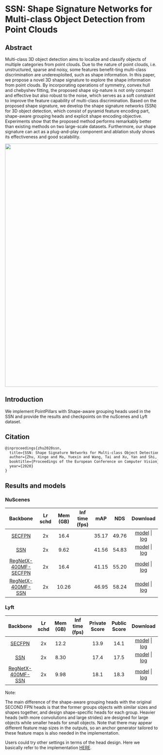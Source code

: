 # SSN: Shape Signature Networks for Multi-class Object Detection from Point Clouds

## Abstract

<!-- [ABSTRACT] -->

Multi-class 3D object detection aims to localize and classify objects of multiple categories from point clouds. Due to the nature of point clouds, i.e. unstructured, sparse and noisy, some features benefit-ting multi-class discrimination are underexploited, such as shape information. In this paper, we propose a novel 3D shape signature to explore the shape information from point clouds. By incorporating operations of symmetry, convex hull and chebyshev fitting, the proposed shape sig-nature is not only compact and effective but also robust to the noise, which serves as a soft constraint to improve the feature capability of multi-class discrimination. Based on the proposed shape signature, we develop the shape signature networks (SSN) for 3D object detection, which consist of pyramid feature encoding part, shape-aware grouping heads and explicit shape encoding objective. Experiments show that the proposed method performs remarkably better than existing methods on two large-scale datasets. Furthermore, our shape signature can act as a plug-and-play component and ablation study shows its effectiveness and good scalability.

<!-- [IMAGE] -->

<div align=center>
<img src="https://user-images.githubusercontent.com/79644370/144024507-9c1f23c1-5e5a-49c8-b346-ff37e30adc3a.png" width="800"/>
</div>

<!-- [PAPER_TITLE: SSN: Shape Signature Networks for Multi-class Object Detection from Point Clouds] -->
<!-- [PAPER_URL: https://arxiv.org/abs/2004.02774] -->

## Introduction

<!-- [ALGORITHM] -->

We implement PointPillars with Shape-aware grouping heads used in the SSN and provide the results and checkpoints on the nuScenes and Lyft dataset.

## Citation

```latex
@inproceedings{zhu2020ssn,
  title={SSN: Shape Signature Networks for Multi-class Object Detection from Point Clouds},
  author={Zhu, Xinge and Ma, Yuexin and Wang, Tai and Xu, Yan and Shi, Jianping and Lin, Dahua},
  booktitle={Proceedings of the European Conference on Computer Vision},
  year={2020}
}
```

## Results and models

### NuScenes

|  Backbone   | Lr schd | Mem (GB) | Inf time (fps) | mAP | NDS | Download |
| :---------: | :-----: | :------: | :------------: | :----: |:----: | :------: |
|[SECFPN](../pointpillars/hv_pointpillars_secfpn_sbn-all_4x8_2x_nus-3d.py)|2x|16.4||35.17|49.76|[model](https://download.openmmlab.com/mmdetection3d/v0.1.0_models/pointpillars/hv_pointpillars_secfpn_sbn-all_4x8_2x_nus-3d/hv_pointpillars_secfpn_sbn-all_4x8_2x_nus-3d_20200620_230725-0817d270.pth) &#124; [log](https://download.openmmlab.com/mmdetection3d/v0.1.0_models/pointpillars/hv_pointpillars_secfpn_sbn-all_4x8_2x_nus-3d/hv_pointpillars_secfpn_sbn-all_4x8_2x_nus-3d_20200620_230725.log.json)|
|[SSN](./hv_ssn_secfpn_sbn-all_2x16_2x_nus-3d.py)|2x|9.62||41.56|54.83|[model](https://download.openmmlab.com/mmdetection3d/v0.1.0_models/ssn/hv_ssn_secfpn_sbn-all_2x16_2x_nus-3d/hv_ssn_secfpn_sbn-all_2x16_2x_nus-3d_20201023_193737-5fda3f00.pth) &#124; [log](https://download.openmmlab.com/mmdetection3d/v0.1.0_models/ssn/hv_ssn_secfpn_sbn-all_2x16_2x_nus-3d/hv_ssn_secfpn_sbn-all_2x16_2x_nus-3d_20201023_193737.log.json)|
[RegNetX-400MF-SECFPN](../regnet/hv_pointpillars_regnet-400mf_secfpn_sbn-all_4x8_2x_nus-3d.py)|2x|16.4||41.15|55.20|[model](https://download.openmmlab.com/mmdetection3d/v0.1.0_models/regnet/hv_pointpillars_regnet-400mf_secfpn_sbn-all_4x8_2x_nus-3d/hv_pointpillars_regnet-400mf_secfpn_sbn-all_4x8_2x_nus-3d_20200620_230334-53044f32.pth) &#124; [log](https://download.openmmlab.com/mmdetection3d/v0.1.0_models/regnet/hv_pointpillars_regnet-400mf_secfpn_sbn-all_4x8_2x_nus-3d/hv_pointpillars_regnet-400mf_secfpn_sbn-all_4x8_2x_nus-3d_20200620_230334.log.json)|
|[RegNetX-400MF-SSN](./hv_ssn_regnet-400mf_secfpn_sbn-all_2x16_2x_nus-3d.py)|2x|10.26||46.95|58.24|[model](https://download.openmmlab.com/mmdetection3d/v0.1.0_models/ssn/hv_ssn_regnet-400mf_secfpn_sbn-all_2x16_2x_nus-3d/hv_ssn_regnet-400mf_secfpn_sbn-all_2x16_2x_nus-3d_20201024_232447-7af3d8c8.pth) &#124; [log](https://download.openmmlab.com/mmdetection3d/v0.1.0_models/ssn/hv_ssn_regnet-400mf_secfpn_sbn-all_2x16_2x_nus-3d/hv_ssn_regnet-400mf_secfpn_sbn-all_2x16_2x_nus-3d_20201024_232447.log.json)|

### Lyft

|  Backbone   | Lr schd | Mem (GB) | Inf time (fps) | Private Score | Public Score | Download |
| :---------: | :-----: | :------: | :------------: | :----: |:----: | :------: |
|[SECFPN](../pointpillars/hv_pointpillars_secfpn_sbn-all_2x8_2x_lyft-3d.py)|2x|12.2||13.9|14.1|[model](https://download.openmmlab.com/mmdetection3d/v0.1.0_models/pointpillars/hv_pointpillars_secfpn_sbn-all_2x8_2x_lyft-3d/hv_pointpillars_secfpn_sbn-all_2x8_2x_lyft-3d_20210517_204807-2518e3de.pth) &#124; [log](https://download.openmmlab.com/mmdetection3d/v0.1.0_models/pointpillars/hv_pointpillars_secfpn_sbn-all_2x8_2x_lyft-3d/hv_pointpillars_secfpn_sbn-all_2x8_2x_lyft-3d_20210517_204807.log.json)|
|[SSN](./hv_ssn_secfpn_sbn-all_2x16_2x_lyft-3d.py)|2x|8.30||17.4|17.5|[model](https://download.openmmlab.com/mmdetection3d/v0.1.0_models/ssn/hv_ssn_secfpn_sbn-all_2x16_2x_lyft-3d/hv_ssn_secfpn_sbn-all_2x16_2x_lyft-3d_20201016_220844-3058d9fc.pth) &#124; [log](https://download.openmmlab.com/mmdetection3d/v0.1.0_models/ssn/hv_ssn_secfpn_sbn-all_2x16_2x_lyft-3d/hv_ssn_secfpn_sbn-all_2x16_2x_lyft-3d_20201016_220844.log.json)|
|[RegNetX-400MF-SSN](./hv_ssn_regnet-400mf_secfpn_sbn-all_1x16_2x_lyft-3d.py)|2x|9.98||18.1|18.3|[model](https://download.openmmlab.com/mmdetection3d/v0.1.0_models/ssn/hv_ssn_regnet-400mf_secfpn_sbn-all_2x16_2x_lyft-3d/hv_ssn_regnet-400mf_secfpn_sbn-all_2x16_2x_lyft-3d_20201025_213155-4532096c.pth) &#124; [log](https://download.openmmlab.com/mmdetection3d/v0.1.0_models/ssn/hv_ssn_regnet-400mf_secfpn_sbn-all_2x16_2x_lyft-3d/hv_ssn_regnet-400mf_secfpn_sbn-all_2x16_2x_lyft-3d_20201025_213155.log.json)|

Note:

The main difference of the shape-aware grouping heads with the original SECOND FPN heads is that the former groups objects with similar sizes and shapes together, and design shape-specific heads for each group. Heavier heads (with more convolutions and large strides) are designed for large objects while smaller heads for small objects. Note that there may appear different feature map sizes in the outputs, so an anchor generator tailored to these feature maps is also needed in the implementation.

Users could try other settings in terms of the head design. Here we basically refer to the implementation [HERE](https://github.com/xinge008/SSN).
